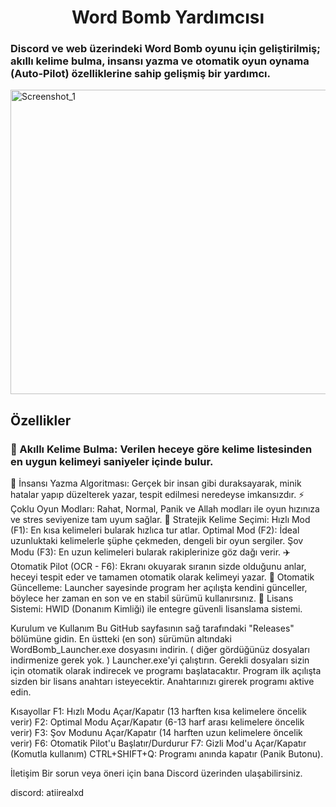 # **<div align="center">Word Bomb Yardımcısı</div>**
### Discord ve web üzerindeki Word Bomb oyunu için geliştirilmiş; akıllı kelime bulma, insansı yazma ve otomatik oyun oynama (Auto-Pilot) özelliklerine sahip gelişmiş bir yardımcı.

<img width="637" height="487" alt="Screenshot_1" src="https://github.com/user-attachments/assets/660ac98c-8f78-458f-a488-34e43441dec3" />


## Özellikler
### 🧠 Akıllı Kelime Bulma: Verilen heceye göre kelime listesinden en uygun kelimeyi saniyeler içinde bulur.
🤖 İnsansı Yazma Algoritması: Gerçek bir insan gibi duraksayarak, minik hatalar yapıp düzelterek yazar, tespit edilmesi neredeyse imkansızdır.
⚡ Çoklu Oyun Modları: Rahat, Normal, Panik ve Allah modları ile oyun hızınıza ve stres seviyenize tam uyum sağlar.
🎯 Stratejik Kelime Seçimi:
Hızlı Mod (F1): En kısa kelimeleri bularak hızlıca tur atlar.
Optimal Mod (F2): İdeal uzunluktaki kelimelerle şüphe çekmeden, dengeli bir oyun sergiler.
Şov Modu (F3): En uzun kelimeleri bularak rakiplerinize göz dağı verir.
✈️ Otomatik Pilot (OCR - F6): Ekranı okuyarak sıranın sizde olduğunu anlar, heceyi tespit eder ve tamamen otomatik olarak kelimeyi yazar.
🔄 Otomatik Güncelleme: Launcher sayesinde program her açılışta kendini günceller, böylece her zaman en son ve en stabil sürümü kullanırsınız.
🔐 Lisans Sistemi: HWID (Donanım Kimliği) ile entegre güvenli lisanslama sistemi.

Kurulum ve Kullanım
Bu GitHub sayfasının sağ tarafındaki "Releases" bölümüne gidin.
En üstteki (en son) sürümün altındaki WordBomb_Launcher.exe dosyasını indirin. ( diğer gördüğünüz dosyaları indirmenize gerek yok. )
Launcher.exe'yi çalıştırın. Gerekli dosyaları sizin için otomatik olarak indirecek ve programı başlatacaktır.
Program ilk açılışta sizden bir lisans anahtarı isteyecektir. Anahtarınızı girerek programı aktive edin.

Kısayollar
F1: Hızlı Modu Açar/Kapatır (13 harften kısa kelimelere öncelik verir)
F2: Optimal Modu Açar/Kapatır (6-13 harf arası kelimelere öncelik verir)
F3: Şov Modunu Açar/Kapatır (14 harften uzun kelimelere öncelik verir)
F6: Otomatik Pilot'u Başlatır/Durdurur
F7: Gizli Mod'u Açar/Kapatır (Komutla kullanım)
CTRL+SHIFT+Q: Programı anında kapatır (Panik Butonu).

İletişim
Bir sorun veya öneri için bana Discord üzerinden ulaşabilirsiniz.

discord: atiirealxd
